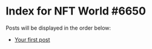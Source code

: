 # Index for NFT World #6650
Posts will be displayed in the order below:

- [Your first post](./001-first.md)

